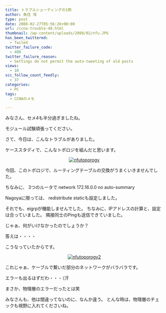 ```yaml
---
title: トラブルシューティングの1例
author: 魚住 惇
type: post
date: 2008-02-27T05:56:26+00:00
url: /ccna-trouble-48.html
thumbnail: /wp-content/uploads/2008/02/nfu.JPG
has_been_twittered:
  - failed
twitter_failure_code:
  - 400
twitter_failure_reason:
  - Settings do not permit the auto-tweeting of old posts
views:
  - 10
scc_follow_count_feedly:
  - 37
categories:
  - PC
tags:
  - CCNAのメモ

---
```

みなさん、セメ4も半分過ぎましたね。

モジュール試験頑張ってください。

さて、今日は、こんなトラブルがありました。

<!--more-->

ケーススタディで、こんなトポロジを組んだと思います。

<p align="center">
  <a title="nfutoporogy" href="/wp-content/uploads/2008/02/nfu.JPG"><img decoding="async" src="/wp-content/uploads/2008/02/nfu.JPG" alt="nfutoporogy" /></a>
</p>

今回、このトポロジで、ルーティングテーブルの交換がうまくいきませんでした。

ちなみに、 3つのルータで network 172.16.0.0 no auto-summary

Nagoyaに限っては、 redistribute staticも設定しました。

それでも、eigrpが機能しませんでした。 ちなみに、IPアドレスの計算と、設定は合っていました。 隣接同士のPingも送信できていました。

じゃぁ、何がいけなかったのでしょうか？

答えは・・・・

こうなっていたからです。

<p style="text-align: center;">
  <a title="nfutoporogy2" href="/wp-content/uploads/2008/02/nfu2.JPG"><img decoding="async" src="/wp-content/uploads/2008/02/nfu2.JPG" alt="nfutoporogy2" /></a>
</p>

これじゃぁ、ケーブルで繋いだ部分のネットワークがバラバラです。

エラーも出るはずだわ・・・（汗

まさか、物理層のエラーだったとは笑

みなさんも、他は間違ってないのに、なんか違う。 とんな時は、物理層のチェックも視野に入れてくださいね。